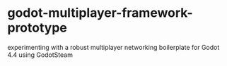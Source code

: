 # godot-multiplayer-framework-prototype
experimenting with a robust multiplayer networking boilerplate for Godot 4.4 using GodotSteam
